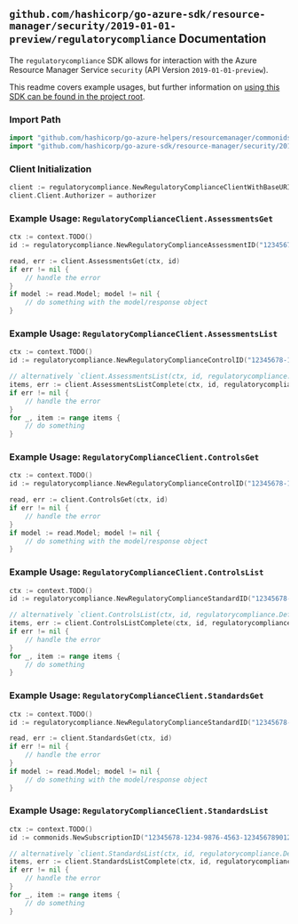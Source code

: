 
## `github.com/hashicorp/go-azure-sdk/resource-manager/security/2019-01-01-preview/regulatorycompliance` Documentation

The `regulatorycompliance` SDK allows for interaction with the Azure Resource Manager Service `security` (API Version `2019-01-01-preview`).

This readme covers example usages, but further information on [using this SDK can be found in the project root](https://github.com/hashicorp/go-azure-sdk/tree/main/docs).

### Import Path

```go
import "github.com/hashicorp/go-azure-helpers/resourcemanager/commonids"
import "github.com/hashicorp/go-azure-sdk/resource-manager/security/2019-01-01-preview/regulatorycompliance"
```


### Client Initialization

```go
client := regulatorycompliance.NewRegulatoryComplianceClientWithBaseURI("https://management.azure.com")
client.Client.Authorizer = authorizer
```


### Example Usage: `RegulatoryComplianceClient.AssessmentsGet`

```go
ctx := context.TODO()
id := regulatorycompliance.NewRegulatoryComplianceAssessmentID("12345678-1234-9876-4563-123456789012", "regulatoryComplianceStandardValue", "regulatoryComplianceControlValue", "regulatoryComplianceAssessmentValue")

read, err := client.AssessmentsGet(ctx, id)
if err != nil {
	// handle the error
}
if model := read.Model; model != nil {
	// do something with the model/response object
}
```


### Example Usage: `RegulatoryComplianceClient.AssessmentsList`

```go
ctx := context.TODO()
id := regulatorycompliance.NewRegulatoryComplianceControlID("12345678-1234-9876-4563-123456789012", "regulatoryComplianceStandardValue", "regulatoryComplianceControlValue")

// alternatively `client.AssessmentsList(ctx, id, regulatorycompliance.DefaultAssessmentsListOperationOptions())` can be used to do batched pagination
items, err := client.AssessmentsListComplete(ctx, id, regulatorycompliance.DefaultAssessmentsListOperationOptions())
if err != nil {
	// handle the error
}
for _, item := range items {
	// do something
}
```


### Example Usage: `RegulatoryComplianceClient.ControlsGet`

```go
ctx := context.TODO()
id := regulatorycompliance.NewRegulatoryComplianceControlID("12345678-1234-9876-4563-123456789012", "regulatoryComplianceStandardValue", "regulatoryComplianceControlValue")

read, err := client.ControlsGet(ctx, id)
if err != nil {
	// handle the error
}
if model := read.Model; model != nil {
	// do something with the model/response object
}
```


### Example Usage: `RegulatoryComplianceClient.ControlsList`

```go
ctx := context.TODO()
id := regulatorycompliance.NewRegulatoryComplianceStandardID("12345678-1234-9876-4563-123456789012", "regulatoryComplianceStandardValue")

// alternatively `client.ControlsList(ctx, id, regulatorycompliance.DefaultControlsListOperationOptions())` can be used to do batched pagination
items, err := client.ControlsListComplete(ctx, id, regulatorycompliance.DefaultControlsListOperationOptions())
if err != nil {
	// handle the error
}
for _, item := range items {
	// do something
}
```


### Example Usage: `RegulatoryComplianceClient.StandardsGet`

```go
ctx := context.TODO()
id := regulatorycompliance.NewRegulatoryComplianceStandardID("12345678-1234-9876-4563-123456789012", "regulatoryComplianceStandardValue")

read, err := client.StandardsGet(ctx, id)
if err != nil {
	// handle the error
}
if model := read.Model; model != nil {
	// do something with the model/response object
}
```


### Example Usage: `RegulatoryComplianceClient.StandardsList`

```go
ctx := context.TODO()
id := commonids.NewSubscriptionID("12345678-1234-9876-4563-123456789012")

// alternatively `client.StandardsList(ctx, id, regulatorycompliance.DefaultStandardsListOperationOptions())` can be used to do batched pagination
items, err := client.StandardsListComplete(ctx, id, regulatorycompliance.DefaultStandardsListOperationOptions())
if err != nil {
	// handle the error
}
for _, item := range items {
	// do something
}
```
